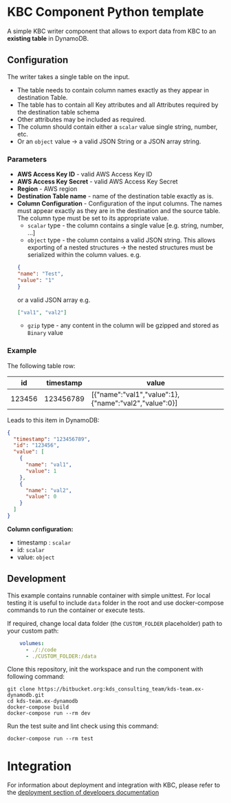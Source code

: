 # KBC Component Python template

A simple KBC writer component that allows to export data from KBC to an **existing table** in DynamoDB.


## Configuration

The writer takes a single table on the input.

- The table needs to contain column names exactly as they appear in destination Table.
- The table has to contain all Key attributes and all Attributes required by the destination table schema
- Other attributes may be included as required.
- The column should contain either a `scalar` value single string, number, etc. 
- Or an `object` value -> a valid JSON String or a JSON array string.


### Parameters

- **AWS Access Key ID** - valid AWS Access Key ID
- **AWS Access Key Secret** - valid AWS Access Key Secret
- **Region** - AWS region
- **Destination Table name** - name of the destination table exactly as is.
- **Column Configuration** - Configuration of the input columns. The names must appear exactly as they are in the destination and 
the source table. The column type must be set to its appropriate value. 
    - `scalar` type - the column contains a single value [e.g. string, number, ...]
    - `object` type - the column contains a valid JSON string. This allows exporting of a nested structures -> 
the nested structures must be serialized within the column values. e.g. 
    ```json
    {
    "name": "Test",
    "value": "1"
    }
    ```
    or a valid JSON array e.g. 
    ```json
    ["val1", "val2"]
    ```
  - `gzip` type - any content in the column will be gzipped and stored as `Binary` value


### Example
 
The following table row:


| id       | timestamp | value                                                 |
|----------|-----------|-------------------------------------------------------|
| 123456 | 123456789  | [{"name":"val1","value":1},{"name":"val2","value":0}] |


Leads to this item in DynamoDB:

```json
{
  "timestamp": "123456789",
  "id": "123456",
  "value": [
    {
      "name": "val1",
      "value": 1
    },
    {
      "name": "val2",
      "value": 0
    }
  ]  
}
```

**Column configuration:**

- timestamp : `scalar`
- id: `scalar`
- value: `object` 
 
## Development
 
This example contains runnable container with simple unittest. For local testing it is useful to include `data` folder in the root
and use docker-compose commands to run the container or execute tests. 

If required, change local data folder (the `CUSTOM_FOLDER` placeholder) path to your custom path:
```yaml
    volumes:
      - ./:/code
      - ./CUSTOM_FOLDER:/data
```

Clone this repository, init the workspace and run the component with following command:

```
git clone https://bitbucket.org:kds_consulting_team/kds-team.ex-dynamodb.git
cd kds-team.ex-dynamodb
docker-compose build
docker-compose run --rm dev
```

Run the test suite and lint check using this command:

```
docker-compose run --rm test
```

# Integration

For information about deployment and integration with KBC, please refer to the [deployment section of developers documentation](https://developers.keboola.com/extend/component/deployment/) 